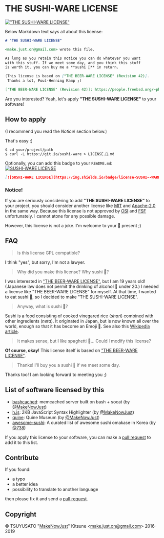 # THE SUSHI-WARE LICENSE

[!["THE SUSHI-WARE LICENSE"](https://img.shields.io/badge/license-SUSHI--WARE%F0%9F%8D%A3-blue.svg)](https://github.com/MakeNowJust/sushi-ware)

Below Markdown text says all about this license:

```markdown
# "THE SUSHI-WARE LICENSE"

<make.just.on@gmail.com> wrote this file.

As long as you retain this notice you can do whatever you want
with this stuff. If we meet some day, and you think this stuff
is worth it, you can buy me a **sushi 🍣** in return.

(This license is based on ["THE BEER-WARE LICENSE" (Revision 42)].
 Thanks a lot, Poul-Henning Kamp ;)

["THE BEER-WARE LICENSE" (Revision 42)]: https://people.freebsd.org/~phk/
```

Are you interested? Yeah, let's apply **"THE SUSHI-WARE LICENSE"** to your software!

## How to apply

(I recommend you read the *Notice!* section below.)

That's easy :)

```console
$ cd your/project/path
$ curl -L https://git.io/sushi-ware > LICENSE.🍣.md
```

Optionally, you can add this badge to your `README.md`: [![SUSHI-WARE LICENSE](https://img.shields.io/badge/license-SUSHI--WARE%F0%9F%8D%A3-blue.svg)](https://github.com/MakeNowJust/sushi-ware)

```markdown
[![SUSHI-WARE LICENSE](https://img.shields.io/badge/license-SUSHI--WARE%F0%9F%8D%A3-blue.svg)](https://github.com/MakeNowJust/sushi-ware)
```

### Notice!

If you are seriously considering to add **"THE SUSHI-WARE LICENSE"** to your project, you should consider another license like [MIT] and [Apache-2.0] in the same way. Because this license is not approved by [OSI] and [FSF] unfortunately. I cannot atone for any possible damage.

However, this license is not a joke. I'm welcome to your 🍣 present ;)

[MIT]: https://opensource.org/licenses/MIT
[Apache-2.0]: https://opensource.org/licenses/Apache-2.0
[OSI]: https://opensource.org/
[FSF]: http://www.fsf.org/

## FAQ

> Is this license GPL compatible?

I think "yes", but sorry, I'm not a lawyer.

> Why did you make this license? Why sushi 🍣?

I was interested in ["THE BEER-WARE LICENSE"], but I am 19 years old! (Japanese law does not permit the drinking of alcohol 🍺 under 20.) I needed a license like "THE BEER-WARE LICENSE" for myself. At that time, I wanted to eat sushi 🍣, so I decided to make "THE SUSHI-WARE LICENSE".

["THE BEER-WARE LICENSE"]: https://people.freebsd.org/~phk/

> Anyway, what is sushi 🍣?

Sushi is a food consisting of cooked vinegared rice (*shari*) combined with other ingredients (*neta*). It originated in Japan, but is now known all over the world, enough so that it has become an Emoji 🍣. See also this [Wikipedia article](https://en.wikipedia.org/wiki/Sushi).

> It makes sense, but I like spaghetti 🍝... Could I modify this license?

**Of course, okay!** This license itself is based on ["THE BEER-WARE LICENSE"].

> Thanks! I'll buy you a sushi 🍣 if we meet some day.

Thanks too! I am looking forward to meeting you ;)

## List of software licensed by this

  - [bashcached]: memcached server built on bash + socat (by [@MakeNowJust])
  - [h.js]: 2KB JavaScript Syntax Highlighter (by [@MakeNowJust])
  - [quine]: Quine Museum (by [@MakeNowJust])
  - [awesome-sushi]: A curated list of awesome sushi omakase in Korea (by [@738])

<!-- GitHub account URL -->
[@MakeNowJust]: https://github.com/MakeNowJust
[@738]: https://github.com/738

<!-- software URL -->
[bashcached]: https://github.com/MakeNowJust/bashcached
[h.js]: https://h.js.org
[quine]: https://github.com/MakeNowJust/quine
[awesome-sushi]: https://github.com/738/awesome-sushi

If you apply this license to your software, you can make a [pull request] to add it to this list.

[pull request]: https://github.com/MakeNowJust/sushi-ware/pulls

## Contribute

If you found:

  - a typo
  - a better idea
  - possibility to translate to another language

then please fix it and send a [pull request].

## Copyright

© TSUYUSATO "[MakeNowJust][@MakeNowJust]" Kitsune <<make.just.on@gmail.com>> 2016-2019
